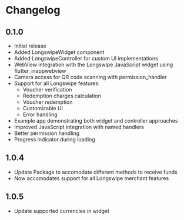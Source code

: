 # Changelog

## 0.1.0

* Initial release
* Added LongswipeWidget component
* Added LongswipeController for custom UI implementations
* WebView integration with the Longswipe JavaScript widget using flutter_inappwebview
* Camera access for QR code scanning with permission_handler
* Support for all Longswipe features:
  * Voucher verification
  * Redemption charges calculation
  * Voucher redemption
  * Customizable UI
  * Error handling
* Example app demonstrating both widget and controller approaches
* Improved JavaScript integration with named handlers
* Better permission handling
* Progress indicator during loading

## 1.0.4
* Update Package to accomodate different methods to receive funds
* Now accomodates support for all Longswipe merchant features

## 1.0.5
* Update supported currencies in widget